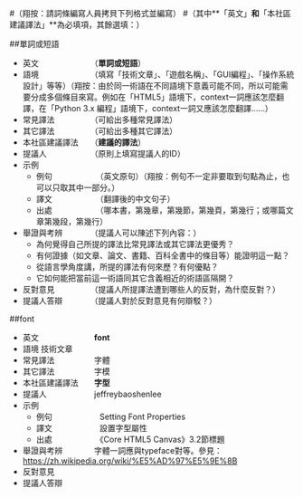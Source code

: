 #（翔按：請詞條編寫人員拷貝下列格式並編寫）
#（其中**「英文」**和**「本社區建議譯法」**為必填項，其餘選填：）

##單詞或短語

* 英文　　　　　　　（**單詞或短語**）
* 語境　　　　　　　（填寫「技術文章」、「遊戲名稱」、「GUI編程」、「操作系統設計」等等）（翔按：由於同一術語在不同語境下意義可能不同，所以可能需要分成多個條目來寫。例如在「HTML5」語境下，context一詞應該怎麼翻譯，在「Python 3.x 編程」語境下，context一詞又應該怎麼翻譯……）
* 常見譯法　　　　　（可給出多種常見譯法）
* 其它譯法　　　　　（可給出多種其它譯法）
* 本社區建議譯法　　（**建議的譯法**）
* 提議人　　　　　　（原則上填寫提議人的ID）
* 示例
  * 例句　　　　　　（英文原句）（翔按：例句不一定非要取到句點為止，也可以只取其中一部分。）
  * 譯文　　　　　　（翻譯後的中文句子）
  * 出處　　　　　　（哪本書，第幾章，第幾節，第幾頁，第幾行；或哪篇文章第幾段，第幾行）
* 舉證與考辨　　　　（提議人可以陳述下列內容：）
  * 為何覺得自己所提的譯法比常見譯法或其它譯法更優秀？
  * 有何證據（如文章、論文、書籍、百科全書中的條目等）能證明這一點？
  * 從語言學角度講，所提的譯法有何來歷？有何優點？
  * 它如何能把當前這一術語同其它含義相近的術語區隔開？
* 反對意見　　　　　（提議人所提譯法遭到哪些人的反對，為什麼反對？）
* 提議人答辯　　　　（提議人對於反對意見有何辯駁？）

##font

* 英文　　　　　　　**font**
* 語境              技術文章
* 常見譯法　　　　　字體
* 其它譯法　　　　　字模
* 本社區建議譯法　　**字型**
* 提議人　　　　　　jeffreybaoshenlee
* 示例
  * 例句　　　　　　Setting Font Properties
  * 譯文　　　　　　設置字型屬性
  * 出處　　　　　　《Core HTML5 Canvas》3.2節標題
* 舉證與考辨　　　　字體一詞應與typeface對等。參見：https://zh.wikipedia.org/wiki/%E5%AD%97%E5%9E%8B
* 反對意見　　　　　
* 提議人答辯        
